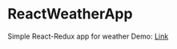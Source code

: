 # ReactWeatherApp

Simple React-Redux app for weather 
Demo: <a href="simple-weather-app.surge.sh"> Link </a>
